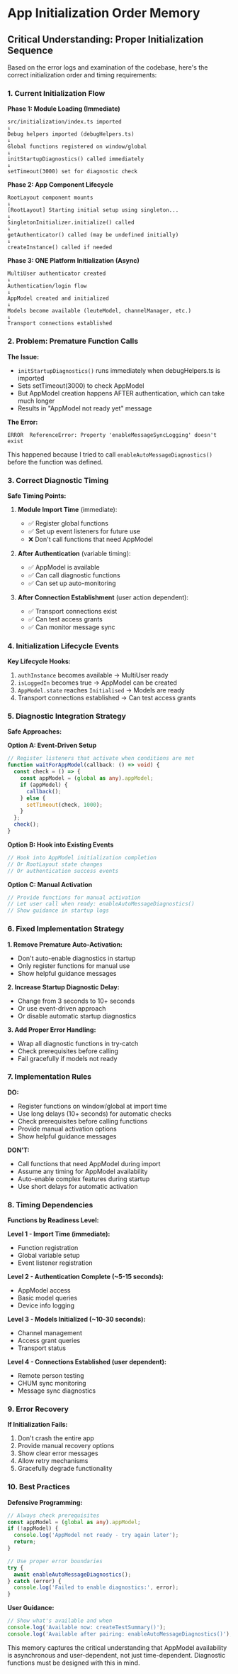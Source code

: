 # App Initialization Order Memory

## Critical Understanding: Proper Initialization Sequence

Based on the error logs and examination of the codebase, here's the correct initialization order and timing requirements:

### 1. Current Initialization Flow

**Phase 1: Module Loading (Immediate)**
```
src/initialization/index.ts imported
↓
Debug helpers imported (debugHelpers.ts)
↓
Global functions registered on window/global
↓
initStartupDiagnostics() called immediately
↓
setTimeout(3000) set for diagnostic check
```

**Phase 2: App Component Lifecycle**
```
RootLayout component mounts
↓ 
[RootLayout] Starting initial setup using singleton...
↓
SingletonInitializer.initialize() called
↓
getAuthenticator() called (may be undefined initially)
↓
createInstance() called if needed
```

**Phase 3: ONE Platform Initialization (Async)**
```
MultiUser authenticator created
↓
Authentication/login flow
↓
AppModel created and initialized
↓
Models become available (leuteModel, channelManager, etc.)
↓
Transport connections established
```

### 2. Problem: Premature Function Calls

**The Issue:**
- `initStartupDiagnostics()` runs immediately when debugHelpers.ts is imported
- Sets setTimeout(3000) to check AppModel
- But AppModel creation happens AFTER authentication, which can take much longer
- Results in "AppModel not ready yet" message

**The Error:**
```
ERROR  ReferenceError: Property 'enableMessageSyncLogging' doesn't exist
```
This happened because I tried to call `enableAutoMessageDiagnostics()` before the function was defined.

### 3. Correct Diagnostic Timing

**Safe Timing Points:**

1. **Module Import Time** (immediate):
   - ✅ Register global functions
   - ✅ Set up event listeners for future use
   - ❌ Don't call functions that need AppModel

2. **After Authentication** (variable timing):
   - ✅ AppModel is available
   - ✅ Can call diagnostic functions
   - ✅ Can set up auto-monitoring

3. **After Connection Establishment** (user action dependent):
   - ✅ Transport connections exist
   - ✅ Can test access grants
   - ✅ Can monitor message sync

### 4. Initialization Lifecycle Events

**Key Lifecycle Hooks:**

1. `authInstance` becomes available → MultiUser ready
2. `isLoggedIn` becomes true → AppModel can be created  
3. `AppModel.state` reaches `Initialised` → Models are ready
4. Transport connections established → Can test access grants

### 5. Diagnostic Integration Strategy

**Safe Approaches:**

**Option A: Event-Driven Setup**
```typescript
// Register listeners that activate when conditions are met
function waitForAppModel(callback: () => void) {
  const check = () => {
    const appModel = (global as any).appModel;
    if (appModel) {
      callback();
    } else {
      setTimeout(check, 1000);
    }
  };
  check();
}
```

**Option B: Hook into Existing Events**
```typescript
// Hook into AppModel initialization completion
// Or RootLayout state changes
// Or authentication success events
```

**Option C: Manual Activation**
```typescript
// Provide functions for manual activation
// Let user call when ready: enableAutoMessageDiagnostics()
// Show guidance in startup logs
```

### 6. Fixed Implementation Strategy

**1. Remove Premature Auto-Activation:**
- Don't auto-enable diagnostics in startup
- Only register functions for manual use
- Show helpful guidance messages

**2. Increase Startup Diagnostic Delay:**
- Change from 3 seconds to 10+ seconds
- Or use event-driven approach
- Or disable automatic startup diagnostics

**3. Add Proper Error Handling:**
- Wrap all diagnostic functions in try-catch
- Check prerequisites before calling
- Fail gracefully if models not ready

### 7. Implementation Rules

**DO:**
- Register functions on window/global at import time
- Use long delays (10+ seconds) for automatic checks
- Check prerequisites before calling functions
- Provide manual activation options
- Show helpful guidance messages

**DON'T:**
- Call functions that need AppModel during import
- Assume any timing for AppModel availability  
- Auto-enable complex features during startup
- Use short delays for automatic activation

### 8. Timing Dependencies

**Functions by Readiness Level:**

**Level 1 - Import Time (immediate):**
- Function registration
- Global variable setup
- Event listener registration

**Level 2 - Authentication Complete (~5-15 seconds):**
- AppModel access
- Basic model queries
- Device info logging

**Level 3 - Models Initialized (~10-30 seconds):**
- Channel management
- Access grant queries
- Transport status

**Level 4 - Connections Established (user dependent):**
- Remote person testing
- CHUM sync monitoring
- Message sync diagnostics

### 9. Error Recovery

**If Initialization Fails:**
1. Don't crash the entire app
2. Provide manual recovery options
3. Show clear error messages
4. Allow retry mechanisms
5. Gracefully degrade functionality

### 10. Best Practices

**Defensive Programming:**
```typescript
// Always check prerequisites
const appModel = (global as any).appModel;
if (!appModel) {
  console.log('AppModel not ready - try again later');
  return;
}

// Use proper error boundaries
try {
  await enableAutoMessageDiagnostics();
} catch (error) {
  console.log('Failed to enable diagnostics:', error);
}
```

**User Guidance:**
```typescript
// Show what's available and when
console.log('Available now: createTestSummary()');
console.log('Available after pairing: enableAutoMessageDiagnostics()');
```

This memory captures the critical understanding that AppModel availability is asynchronous and user-dependent, not just time-dependent. Diagnostic functions must be designed with this in mind.